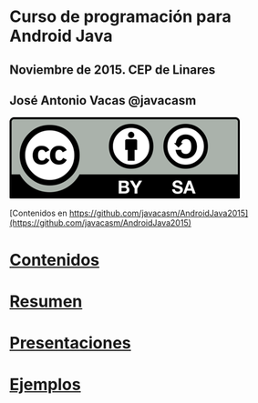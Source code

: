 # Curso de programación para Android Java 

## Noviembre de 2015. CEP de Linares

## José Antonio Vacas @javacasm

![cc](https://raw.githubusercontent.com/javacasm/CodeWeek-programacion/master/images/Licencia_CC.png)

[Contenidos en https://github.com/javacasm/AndroidJava2015](https://github.com/javacasm/AndroidJava2015)

# [Contenidos](https://github.com/javacasm/AndroidJava2015/blob/master/temario/contenidos.md)

# [Resumen](https://github.com/javacasm/AndroidJava2015/blob/master/temario/indice.md)

# [Presentaciones](https://github.com/javacasm/AndroidJava2015/tree/master/temario)

# [Ejemplos](https://github.com/javacasm/codigo-curso-android)
